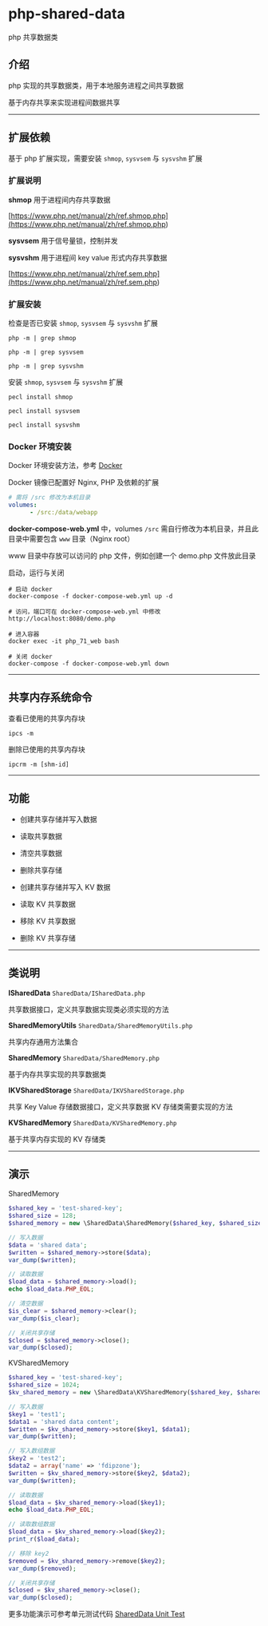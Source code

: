 # php-shared-data

php 共享数据类

## 介绍

php 实现的共享数据类，用于本地服务进程之间共享数据

基于内存共享来实现进程间数据共享

---

## 扩展依赖

基于 php 扩展实现，需要安装 `shmop`, `sysvsem` 与 `sysvshm` 扩展

### 扩展说明

**shmop** 用于进程间内存共享数据

[https://www.php.net/manual/zh/ref.shmop.php](<https://www.php.net/manual/zh/ref.shmop.php>)

**sysvsem** 用于信号量锁，控制并发

**sysvshm** 用于进程间 key value 形式内存共享数据

[https://www.php.net/manual/zh/ref.sem.php](<https://www.php.net/manual/zh/ref.sem.php>)

### 扩展安装

检查是否已安装 `shmop`, `sysvsem` 与 `sysvshm` 扩展

```shell
php -m | grep shmop

php -m | grep sysvsem

php -m | grep sysvshm
```

安装 `shmop`, `sysvsem` 与 `sysvshm` 扩展

```shell
pecl install shmop

pecl install sysvsem

pecl install sysvshm
```

### Docker 环境安装

Docker 环境安装方法，参考 [Docker](<https://github.com/xfdipzone/php-program/tree/master/php-shared-data/Docker>)

Docker 镜像已配置好 Nginx, PHP 及依赖的扩展

```yml
# 需将 /src 修改为本机目录
volumes:
      - /src:/data/webapp
```

**docker-compose-web.yml** 中，volumes `/src` 需自行修改为本机目录，并且此目录中需要包含 `www` 目录（Nginx root）

www 目录中存放可以访问的 php 文件，例如创建一个 demo.php 文件放此目录

启动，运行与关闭

```shell
# 启动 docker
docker-compose -f docker-compose-web.yml up -d

# 访问，端口可在 docker-compose-web.yml 中修改
http://localhost:8080/demo.php

# 进入容器
docker exec -it php_71_web bash

# 关闭 docker
docker-compose -f docker-compose-web.yml down
```

---

## 共享内存系统命令

查看已使用的共享内存块

```shell
ipcs -m
```

删除已使用的共享内存块

```shell
ipcrm -m [shm-id]
```

---

## 功能

- 创建共享存储并写入数据

- 读取共享数据

- 清空共享数据

- 删除共享存储

- 创建共享存储并写入 KV 数据

- 读取 KV 共享数据

- 移除 KV 共享数据

- 删除 KV 共享存储

---

## 类说明

**ISharedData** `SharedData/ISharedData.php`

共享数据接口，定义共享数据实现类必须实现的方法

**SharedMemoryUtils** `SharedData/SharedMemoryUtils.php`

共享内存通用方法集合

**SharedMemory** `SharedData/SharedMemory.php`

基于内存共享实现的共享数据类

**IKVSharedStorage** `SharedData/IKVSharedStorage.php`

共享 Key Value 存储数据接口，定义共享数据 KV 存储类需要实现的方法

**KVSharedMemory** `SharedData/KVSharedMemory.php`

基于共享内存实现的 KV 存储类

---

## 演示

SharedMemory

```php
$shared_key = 'test-shared-key';
$shared_size = 128;
$shared_memory = new \SharedData\SharedMemory($shared_key, $shared_size);

// 写入数据
$data = 'shared data';
$written = $shared_memory->store($data);
var_dump($written);

// 读取数据
$load_data = $shared_memory->load();
echo $load_data.PHP_EOL;

// 清空数据
$is_clear = $shared_memory->clear();
var_dump($is_clear);

// 关闭共享存储
$closed = $shared_memory->close();
var_dump($closed);
```

KVSharedMemory

```php
$shared_key = 'test-shared-key';
$shared_size = 1024;
$kv_shared_memory = new \SharedData\KVSharedMemory($shared_key, $shared_size);

// 写入数据
$key1 = 'test1';
$data1 = 'shared data content';
$written = $kv_shared_memory->store($key1, $data1);
var_dump($written);

// 写入数组数据
$key2 = 'test2';
$data2 = array('name' => 'fdipzone');
$written = $kv_shared_memory->store($key2, $data2);
var_dump($written);

// 读取数据
$load_data = $kv_shared_memory->load($key1);
echo $load_data.PHP_EOL;

// 读取数组数据
$load_data = $kv_shared_memory->load($key2);
print_r($load_data);

// 移除 key2
$removed = $kv_shared_memory->remove($key2);
var_dump($removed);

// 关闭共享存储
$closed = $kv_shared_memory->close();
var_dump($closed);
```

更多功能演示可参考单元测试代码 [SharedData Unit Test](<https://github.com/xfdipzone/php-program/tree/master/tests/SharedData>)
